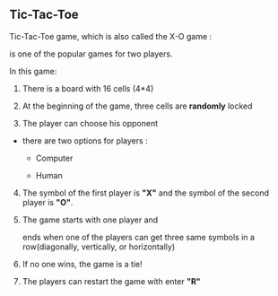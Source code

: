 ## Tic-Tac-Toe

 Tic-Tac-Toe game, which is also called the X-O game :

  is one of the popular games for two players.

In this game:

1. There is a board with 16 cells (4*4)

2. At the beginning of the game, three cells are **randomly** locked

3. The player can choose his opponent

+ there are two options for players :

  + Computer

  + Human

4. The symbol of the first player is **"X"** and the symbol of the second player is **"O"**.

5. The game starts with one player and 

   ends when one of the players can get three same symbols in a row(diagonally, vertically, or horizontally)

6. If no one wins, the game is a tie!

7. The players can restart the game with enter **"R"**

